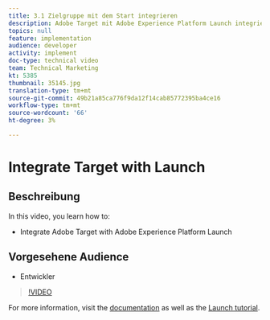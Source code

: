 ```yaml
---
title: 3.1 Zielgruppe mit dem Start integrieren
description: Adobe Target mit Adobe Experience Platform Launch integrieren
topics: null
feature: implementation
audience: developer
activity: implement
doc-type: technical video
team: Technical Marketing
kt: 5385
thumbnail: 35145.jpg
translation-type: tm+mt
source-git-commit: 49b21a85ca776f9da12f14cab85772395ba4ce16
workflow-type: tm+mt
source-wordcount: '66'
ht-degree: 3%

---
```



# Integrate Target with Launch

## Beschreibung

In this video, you learn how to:

* Integrate Adobe Target with Adobe Experience Platform Launch

## Vorgesehene Audience

* Entwickler

>[!VIDEO](https://video.tv.adobe.com/v/35145/?quality=12)

For more information, visit the [documentation](https://docs.adobe.com/content/help/en/target/using/implement-target/client-side/deploy-at-js/cmp-implementing-target-using-adobe-launch.html) as well as the [Launch tutorial](https://docs.adobe.com/content/help/en/experience-cloud/implementing-in-websites-with-launch/index.html).
